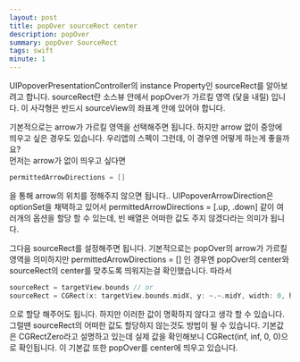 ```yaml
---
layout: post
title: popOver sourceRect center
description: popOver
summary: popOver SourceRect
tags: swift
minute: 1
---
```


UIPopoverPresentationController의 instance Property인 sourceRect를 알아보려고 합니다. 
sourceRect란 소스뷰 안에서 popOver가 가르킬 영역 (닻을 내릴) 입니다. 이 사각형은 반드시 sourceView의 좌표계 안에 있어야 합니다.


기본적으로는 arrow가 가르킬 영역을 선택해주면 됩니다. 하지만 arrow 없이 중앙에 띄우고 싶은 경우도 있습니다. 우리앱의 스펙이 그런데, 이 경우엔 어떻게 하는게 좋을까요?  
먼저는 arrow가 없이 띄우고 싶다면 
``` swift
permittedArrowDirections = []
``` 
을 통해 arrow의 위치를 정해주지 않으면 됩니다.. UIPopoverArrowDirection은 optionSet을 채택하고 있어서 permittedArrowDirections = [.up, .down] 같이 여러개의 옵션을 할당 할 수 있는데, 빈 배열은 어떠한 값도 주지 않겠다라는 의미가 됩니다.  

그다음 sourceRect를 설정해주면 됩니다. 기본적으로는 popOver의 arrow가 가르킬 영역을 의미하지만 permittedArrowDirections = [] 인 경우엔 popOver의 center와 sourceRect의 center를 맞추도록 띄워지는걸 확인했습니다. 따라서 
``` swift
sourceRect = targetView.bounds // or
sourceRect = CGRect(x: targetView.bounds.midX, y: ~.~.midY, width: 0, height: 0)
```
으로 할당 해주어도 됩니다. 하지만 이러한 값이 명확하지 않다고 생각 할 수 있습니다. 그럴땐 sourceRect의 어떠한 값도 할당하지 않는것도 방법이 될 수 있습니다. 기본값은 CGRectZero라고 설명하고 있는데
실제 값을 확인해보니 CGRect(inf, inf, 0, 0)으로 확인됩니다. 이 기본값 또한 popOver를 center에 띄우고 있습니다.
